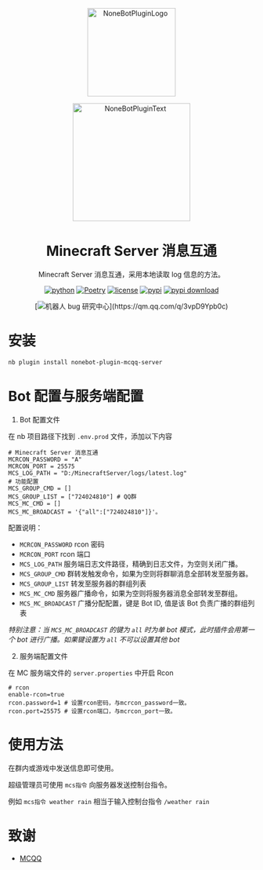 <div align="center">

<a href="https://v2.nonebot.dev/store">
  <img src="https://raw.githubusercontent.com/A-kirami/nonebot-plugin-template/resources/nbp_logo.png" width="180" height="180" alt="NoneBotPluginLogo">
</a>

<p>
  <img src="https://raw.githubusercontent.com/A-kirami/nonebot-plugin-template/resources/NoneBotPlugin.svg" width="240" alt="NoneBotPluginText">
</p>

# Minecraft Server 消息互通

Minecraft Server 消息互通，采用本地读取 log 信息的方法。

[![python](https://img.shields.io/badge/python-3.10+-blue.svg)](https://www.python.org/)
[![Poetry](https://img.shields.io/endpoint?url=https://python-poetry.org/badge/v0.json)](https://python-poetry.org/)
[![license](https://img.shields.io/github/license/KarisAya/nonebot_plugin_mcqq_server.svg)](./LICENSE)
[![pypi](https://img.shields.io/pypi/v/nonebot_plugin_mcqq_server.svg)](https://pypi.python.org/pypi/nonebot_plugin_mcqq_server)
[![pypi download](https://img.shields.io/pypi/dm/nonebot_plugin_mcqq_server)](https://pypi.python.org/pypi/nonebot_plugin_mcqq_server)
<br />

[![机器人 bug 研究中心](https://img.shields.io/badge/QQ%E7%BE%A4-744751179-maroon?)](https://qm.qq.com/q/3vpD9Ypb0c)

</div>

# 安装

```bash
nb plugin install nonebot-plugin-mcqq-server
```

# Bot 配置与服务端配置

1. Bot 配置文件

在 nb 项目路径下找到 `.env.prod` 文件，添加以下内容

```dotenv
# Minecraft Server 消息互通
MCRCON_PASSWORD = "A"
MCRCON_PORT = 25575
MCS_LOG_PATH = "D:/MinecraftServer/logs/latest.log"
# 功能配置
MCS_GROUP_CMD = []
MCS_GROUP_LIST = ["724024810"] # QQ群
MCS_MC_CMD = []
MCS_MC_BROADCAST = '{"all":["724024810"]}'。
```

配置说明：

- `MCRCON_PASSWORD` rcon 密码
- `MCRCON_PORT` rcon 端口
- `MCS_LOG_PATH` 服务端日志文件路径，精确到日志文件，为空则关闭广播。
- `MCS_GROUP_CMD` 群转发触发命令，如果为空则将群聊消息全部转发至服务器。
- `MCS_GROUP_LIST` 转发至服务器的群组列表
- `MCS_MC_CMD` 服务器广播命令，如果为空则将服务器消息全部转发至群组。
- `MCS_MC_BROADCAST` 广播分配配置，键是 Bot ID, 值是该 Bot 负责广播的群组列表

_特别注意：当 `MCS_MC_BROADCAST` 的键为 `all` 时为单 bot 模式，此时插件会用第一个 bot 进行广播。如果键设置为 `all` 不可以设置其他 bot_

2. 服务端配置文件

在 MC 服务端文件的 `server.properties` 中开启 Rcon

```properties
# rcon
enable-rcon=true
rcon.password=1 # 设置rcon密码，与mcrcon_password一致。
rcon.port=25575 # 设置rcon端口，与mcrcon_port一致。
```

# 使用方法

在群内或游戏中发送信息即可使用。

超级管理员可使用 `mcs指令` 向服务器发送控制台指令。

例如 `mcs指令 weather rain` 相当于输入控制台指令 `/weather rain`

# 致谢

- [MCQQ](https://github.com/17TheWord/nonebot-plugin-mcqq)
